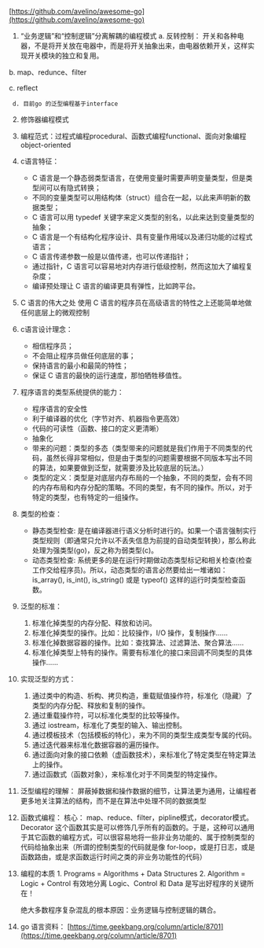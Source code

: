 [https://github.com/avelino/awesome-go](https://github.com/avelino/awesome-go)

1. “业务逻辑”和“控制逻辑”分离解耦的编程模式
a. 反转控制：  开关和各种电器，不是将开关放在电器中，而是将开关抽象出来，由电器依赖开关，这样实现开关模块的独立和复用。

b. map、redunce、filter

c. reflect

     d. 目前go 的泛型编程基于interface

2. 修饰器编程模式
3. 编程范式：过程式编程procedural、函数式编程functional、面向对象编程object-oriented
4. c语言特征：
    * C 语言是一个静态弱类型语言，在使用变量时需要声明变量类型，但是类型间可以有隐式转换；
    * 不同的变量类型可以用结构体（struct）组合在一起，以此来声明新的数据类型；
    * C 语言可以用 typedef 关键字来定义类型的别名，以此来达到变量类型的抽象；
    * C 语言是一个有结构化程序设计、具有变量作用域以及递归功能的过程式语言；
    * C 语言传递参数一般是以值传递，也可以传递指针；
    * 通过指针，C 语言可以容易地对内存进行低级控制，然而这加大了编程复杂度；
    * 编译预处理让 C 语言的编译更具有弹性，比如跨平台。
5. C 语言的伟大之处
使用 C 语言的程序员在高级语言的特性之上还能简单地做任何底层上的微观控制
6. c语言设计理念：
    * 相信程序员；
    * 不会阻止程序员做任何底层的事；
    * 保持语言的最小和最简的特性；
    * 保证 C 语言的最快的运行速度，那怕牺牲移值性。
7. 程序语言的类型系统提供的能力：
    * 程序语言的安全性
    * 利于编译器的优化（字节对齐、机器指令更高效）
    * 代码的可读性（函数、接口的定义更清晰）
    * 抽象化
    * 带来的问题：类型的多态（类型带来的问题就是我们作用于不同类型的代码，虽然长得非常相似，但是由于类型的问题需要根据不同版本写出不同的算法，如果要做到泛型，就需要涉及比较底层的玩法。）
    * 类型的定义：类型是对底层内存布局的一个抽象，不同的类型，会有不同的内存布局和内存分配的策略。不同的类型，有不同的操作。所以，对于特定的类型，也有特定的一组操作。
8. 类型的检查：
    * 静态类型检查:  是在编译器进行语义分析时进行的。如果一个语言强制实行类型规则（即通常只允许以不丢失信息为前提的自动类型转换），那么称此处理为强类型(go)，反之称为弱类型(c)。
    * 动态类型检查: 系统更多的是在运行时期做动态类型标记和相关检查(检查工作交给程序员)。所以，动态类型的语言必然要给出一堆诸如：is_array(), is_int(), is_string() 或是 typeof() 这样的运行时类型检查函数。
9. 泛型的标准：
    1. 标准化掉类型的内存分配、释放和访问。
    2. 标准化掉类型的操作。比如：比较操作，I/O 操作，复制操作……
    3. 标准化掉数据容器的操作。比如：查找算法、过滤算法、聚合算法……
    4. 标准化掉类型上特有的操作。需要有标准化的接口来回调不同类型的具体操作……
10. 实现泛型的方式：
    1. 通过类中的构造、析构、拷贝构造，重载赋值操作符，标准化（隐藏）了类型的内存分配、释放和复制的操作。
    2. 通过重载操作符，可以标准化类型的比较等操作。
    3. 通过 iostream，标准化了类型的输入、输出控制。
    4. 通过模板技术（包括模板的特化），来为不同的类型生成类型专属的代码。
    5. 通过迭代器来标准化数据容器的遍历操作。
    6. 通过面向对象的接口依赖（虚函数技术），来标准化了特定类型在特定算法上的操作。
    7. 通过函数式（函数对象），来标准化对于不同类型的特定操作。
11. 泛型编程的理解：
 屏蔽掉数据和操作数据的细节，让算法更为通用，让编程者更多地关注算法的结构，而不是在算法中处理不同的数据类型

12. 函数式编程：
核心： map、reduce、filter，pipline模式，decorator模式。
      Decorator 这个函数其实是可以修饰几乎所有的函数的。于是，这种可以通用于其它函数的编程方式，可以很容易地将一些非业务功能的、属于控制类型的代码给抽象出来（所谓的控制类型的代码就是像 for-loop，或是打日志，或是函数路由，或是求函数运行时间之类的非业务功能性的代码）

13.  编程的本质
    1. Programs = Algorithms + Data Structures
    2. Algorithm = Logic + Control
有效地分离 Logic、Control 和 Data 是写出好程序的关键所在！

       绝大多数程序复杂混乱的根本原因：业务逻辑与控制逻辑的耦合。


14. go 语言资料：  [https://time.geekbang.org/column/article/8701](https://time.geekbang.org/column/article/8701)
